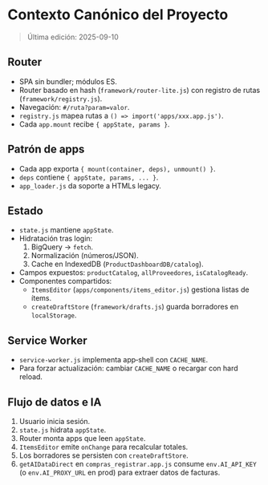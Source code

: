 # Contexto Canónico del Proyecto

> Última edición: 2025-09-10

## Router
- SPA sin bundler; módulos ES.
- Router basado en hash (`framework/router-lite.js`) con registro de rutas (`framework/registry.js`).
- Navegación: `#/ruta?param=valor`.
- `registry.js` mapea rutas a `() => import('apps/xxx.app.js')`.
- Cada `app.mount` recibe `{ appState, params }`.

## Patrón de apps
- Cada app exporta `{ mount(container, deps), unmount() }`.
- `deps` contiene `{ appState, params, ... }`.
- `app_loader.js` da soporte a HTMLs legacy.

## Estado
- `state.js` mantiene `appState`.
- Hidratación tras login:
  1. BigQuery → `fetch`.
  2. Normalización (números/JSON).
  3. Cache en IndexedDB (`ProductDashboardDB/catalog`).
- Campos expuestos: `productCatalog`, `allProveedores`, `isCatalogReady`.
- Componentes compartidos:
  - `ItemsEditor` (`apps/components/items_editor.js`) gestiona listas de ítems.
  - `createDraftStore` (`framework/drafts.js`) guarda borradores en `localStorage`.

## Service Worker
- `service-worker.js` implementa app‑shell con `CACHE_NAME`.
- Para forzar actualización: cambiar `CACHE_NAME` o recargar con hard reload.

## Flujo de datos e IA
1. Usuario inicia sesión.
2. `state.js` hidrata `appState`.
3. Router monta apps que leen `appState`.
4. `ItemsEditor` emite `onChange` para recalcular totales.
5. Los borradores se persisten con `createDraftStore`.
6. `getAIDataDirect` en `compras_registrar.app.js` consume `env.AI_API_KEY` (o `env.AI_PROXY_URL` en prod) para extraer datos de facturas.
